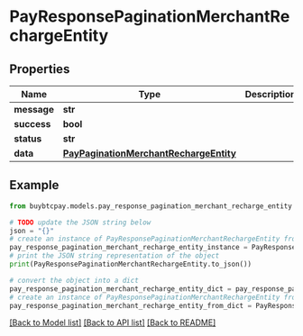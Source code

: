 # PayResponsePaginationMerchantRechargeEntity


## Properties

Name | Type | Description | Notes
------------ | ------------- | ------------- | -------------
**message** | **str** |  | [optional] 
**success** | **bool** |  | [optional] 
**status** | **str** |  | [optional] 
**data** | [**PayPaginationMerchantRechargeEntity**](PayPaginationMerchantRechargeEntity.md) |  | [optional] 

## Example

```python
from buybtcpay.models.pay_response_pagination_merchant_recharge_entity import PayResponsePaginationMerchantRechargeEntity

# TODO update the JSON string below
json = "{}"
# create an instance of PayResponsePaginationMerchantRechargeEntity from a JSON string
pay_response_pagination_merchant_recharge_entity_instance = PayResponsePaginationMerchantRechargeEntity.from_json(json)
# print the JSON string representation of the object
print(PayResponsePaginationMerchantRechargeEntity.to_json())

# convert the object into a dict
pay_response_pagination_merchant_recharge_entity_dict = pay_response_pagination_merchant_recharge_entity_instance.to_dict()
# create an instance of PayResponsePaginationMerchantRechargeEntity from a dict
pay_response_pagination_merchant_recharge_entity_from_dict = PayResponsePaginationMerchantRechargeEntity.from_dict(pay_response_pagination_merchant_recharge_entity_dict)
```
[[Back to Model list]](../README.md#documentation-for-models) [[Back to API list]](../README.md#documentation-for-api-endpoints) [[Back to README]](../README.md)


